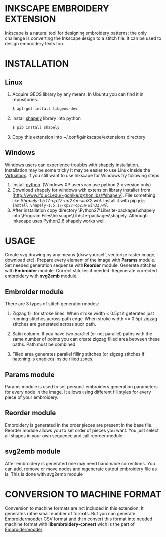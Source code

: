 INKSCAPE EMBROIDERY EXTENSION
=============================

Inkscape is a natural tool for designing embroidery patterns; the only challenge is converting 
the Inkscape design to a stitch file. It can be used to design embroidery texts too.

INSTALLATION
============

Linux
-----

1. Acquire GEOS library by any means. In Ubuntu you can find it in repositories.

   ````bash
   $ apt-get install libgeos-dev
   ````
2. Install [shapely] library into python

   ````bash
   $ pip install shapely
   ````
3. Copy this extension into ~/.config/inkscape/extensions directory

Windows
-------

Windows users can experience troubles with [shapely] installation. Installation may be some tricky
It may be easier to use Linux inside the [Virtualbox]. If you still want to use Inkscape 
for Windows try following steps:

1. Install [python](http://python.org). (Windows XP users can use python 2.x version only)
2. Download shapely for windows with extension library installer from [http://www.lfd.uci.edu/~gohlke/pythonlibs/#shapely].
   File something like _Shapely-1.5.17-cp27-cp27m-win32.whl_. Install it with pip
   ````pip install Shapely-1.5.17-cp27-cp27m-win32.whl````
3. After installation copy directory \Python27\Lib\site-packages\shapely 
   into \Program Files\Inkscape\Lib\site-packages\shapely. Although Inkscape uses Python2.6 shapely works well.

USAGE
=====

Create svg drawing by any means (draw yourself, vectorize raster image, download etc). Prepare
every element of the image with **Params** module. Set needed generation sequense with **Reorder**
module. Generate stitches with **Embroider** module. Correct stitches if needed. Regenerate
corrected embroidery with **svg2emb** module.

Embroider module
-----------------

There are 3 types of stitch generation modes:

1. Zigzag fill for stroke lines. When stroke width < 0.5pt it geterates just running stitches across
path edge. When stroke width >= 0.5pt zigzag stitches are generated across such path.

2. Satin column. If you have two parallel (or not parallel) paths with the same number of points 
you can create zigzag filled area between these paths. Path must be combined.

3. Filled area generates parallel filling stitches (or zigzag stitches if hatching is enabled) 
inside filled zones.

Params module
-------------

Params module is used to set personal embroidery generation parameters for every node in the
image. It allows using different fill styles for every piece of your embroidery.

Reorder module
--------------

Embroidery is generated in the order pieces are present in the base file. Reorder module allows you
to set order of pieces you want. You just select all shapes in your own sequence and call reorder
module.

svg2emb module
--------------

After embroidery is generated one may need handmade corrections. You can add, remove or move nodes
and regenerate output embroidery file as is. This is done with svg2emb module.

CONVERSION TO MACHINE FORMAT
============================

Conversion to machine formats are not included in this extension. It generates rathe small number
of formats. But you can generate [Embroidermodder] CSV format and then convert this format into
needed machine format with **libembroidery-convert** wich is the part of [Embroidermodder]

[Embroidermodder]: https://github.com/Embroidermodder/Embroidermodder
[shapely]: https://pypi.python.org/pypi/Shapely
[Virtualbox]: https://www.virtualbox.org/